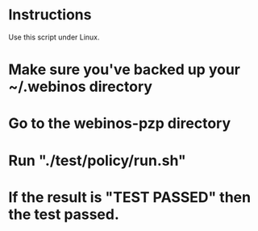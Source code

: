 Instructions
===========

Use this script under Linux.

 # Make sure you've backed up your ~/.webinos directory
 # Go to the webinos-pzp directory
 # Run "./test/policy/run.sh"
 # If the result is "TEST PASSED" then the test passed.
